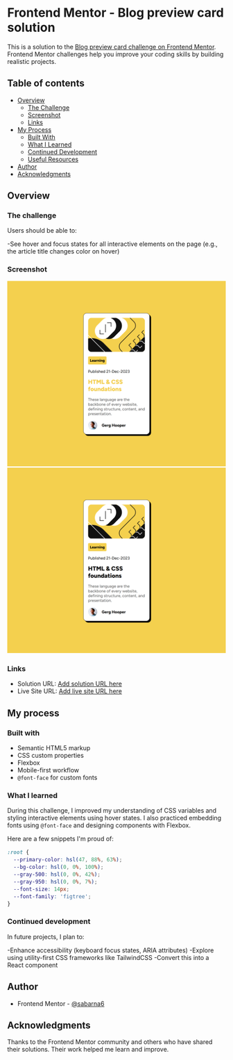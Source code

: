 # Frontend Mentor - Blog preview card solution

This is a solution to the [Blog preview card challenge on Frontend Mentor](https://www.frontendmentor.io/challenges/blog-preview-card-ckPaj01IcS). Frontend Mentor challenges help you improve your coding skills by building realistic projects. 

## Table of contents

- [Overview](#overview)
  - [The Challenge](#the-challenge)
  - [Screenshot](#screenshot)
  - [Links](#links)
- [My Process](#my-process)
  - [Built With](#built-with)
  - [What I Learned](#what-i-learned)
  - [Continued Development](#continued-development)
  - [Useful Resources](#useful-resources)
- [Author](#author)
- [Acknowledgments](#acknowledgments)

## Overview

### The challenge

Users should be able to:

-See hover and focus states for all interactive elements on the page (e.g., the article title changes color on hover)

### Screenshot

![](./my_design/TabletActive.png)
![](./my_design/TabletView.png)

### Links

- Solution URL: [Add solution URL here](https://your-solution-url.com)
- Live Site URL: [Add live site URL here](https://your-live-site-url.com)

## My process

### Built with

- Semantic HTML5 markup
- CSS custom properties
- Flexbox
- Mobile-first workflow
- `@font-face` for custom fonts


### What I learned
During this challenge, I improved my understanding of CSS variables and styling interactive elements using hover states. I also practiced embedding fonts using `@font-face` and designing components with Flexbox.

Here are a few snippets I'm proud of:

```css
:root {
  --primary-color: hsl(47, 88%, 63%);
  --bg-color: hsl(0, 0%, 100%);
  --gray-500: hsl(0, 0%, 42%);
  --gray-950: hsl(0, 0%, 7%);
  --font-size: 14px;
  --font-family: 'figtree';
}
```
### Continued development
In future projects, I plan to:

-Enhance accessibility (keyboard focus states, ARIA attributes)
-Explore using utility-first CSS frameworks like TailwindCSS
-Convert this into a React component


## Author

- Frontend Mentor - [@sabarna6](https://www.frontendmentor.io/profile/sabarna6)


## Acknowledgments
Thanks to the Frontend Mentor community and others who have shared their solutions. Their work helped me learn and improve.
